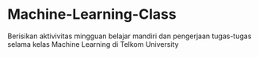 # Machine-Learning-Class
Berisikan aktivivitas mingguan belajar mandiri dan pengerjaan tugas-tugas selama kelas Machine Learning di Telkom University
